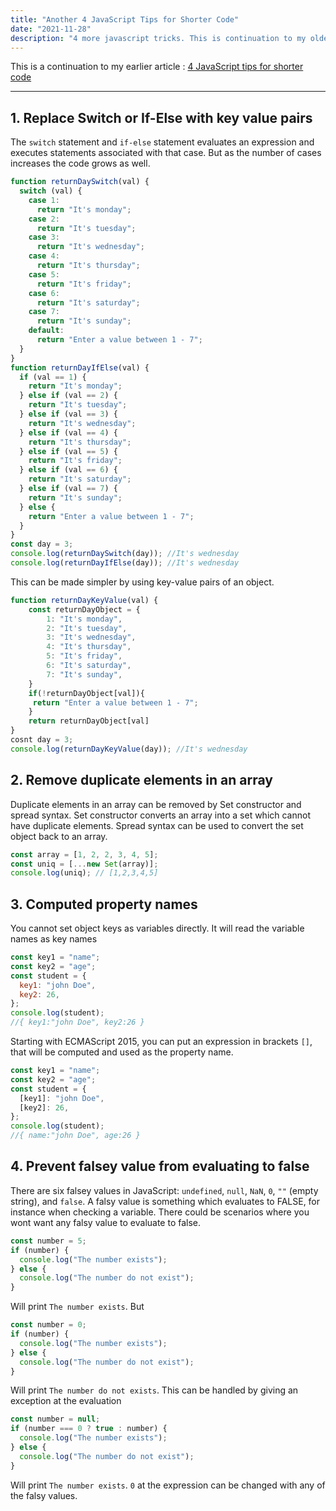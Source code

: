 ```yaml
---
title: "Another 4 JavaScript Tips for Shorter Code"
date: "2021-11-28"
description: "4 more javascript tricks. This is continuation to my older acrticle on javascript"
---
```


This is a continuation to my earlier article : [4 JavaScript tips for shorter code](https://abhinavvp.com/posts/4-javascript-tips-for-shorter-code/)

---

## 1. Replace Switch or If-Else with key value pairs

The `switch` statement and `if-else` statement evaluates an expression and executes statements associated with that case. But as the number of cases increases the code grows as well.

```js
function returnDaySwitch(val) {
  switch (val) {
    case 1:
      return "It's monday";
    case 2:
      return "It's tuesday";
    case 3:
      return "It's wednesday";
    case 4:
      return "It's thursday";
    case 5:
      return "It's friday";
    case 6:
      return "It's saturday";
    case 7:
      return "It's sunday";
    default:
      return "Enter a value between 1 - 7";
  }
}
function returnDayIfElse(val) {
  if (val == 1) {
    return "It's monday";
  } else if (val == 2) {
    return "It's tuesday";
  } else if (val == 3) {
    return "It's wednesday";
  } else if (val == 4) {
    return "It's thursday";
  } else if (val == 5) {
    return "It's friday";
  } else if (val == 6) {
    return "It's saturday";
  } else if (val == 7) {
    return "It's sunday";
  } else {
    return "Enter a value between 1 - 7";
  }
}
const day = 3;
console.log(returnDaySwitch(day)); //It's wednesday
console.log(returnDayIfElse(day)); //It's wednesday
```

This can be made simpler by using key-value pairs of an object.

```js
function returnDayKeyValue(val) {
    const returnDayObject = {
        1: "It's monday",
        2: "It's tuesday",
        3: "It's wednesday",
        4: "It's thursday",
        5: "It's friday",
        6: "It's saturday",
        7: "It's sunday",
    }
    if(!returnDayObject[val]){
     return "Enter a value between 1 - 7";
    }
    return returnDayObject[val]
}
cosnt day = 3;
console.log(returnDayKeyValue(day)); //It's wednesday
```

## 2. Remove duplicate elements in an array

Duplicate elements in an array can be removed by Set constructor and spread syntax. Set constructor converts an array into a set which cannot have duplicate elements. Spread syntax can be used to convert the set object back to an array.

```js
const array = [1, 2, 2, 3, 4, 5];
const uniq = [...new Set(array)];
console.log(uniq); // [1,2,3,4,5]
```

## 3. Computed property names

You cannot set object keys as variables directly. It will read the variable names as key names

```js
const key1 = "name";
const key2 = "age";
const student = {
  key1: "john Doe",
  key2: 26,
};
console.log(student);
//{ key1:"john Doe", key2:26 }
```

Starting with ECMAScript 2015, you can put an expression in brackets `[]`, that will be computed and used as the property name.

```js
const key1 = "name";
const key2 = "age";
const student = {
  [key1]: "john Doe",
  [key2]: 26,
};
console.log(student);
//{ name:"john Doe", age:26 }
```

## 4. Prevent falsey value from evaluating to false

There are six falsey values in JavaScript: `undefined`, `null`, `NaN`, `0`, `""` (empty string), and `false`. A falsy value is something which evaluates to FALSE, for instance when checking a variable. There could be scenarios where you wont want any falsy value to evaluate to false.

```js
const number = 5;
if (number) {
  console.log("The number exists");
} else {
  console.log("The number do not exist");
}
```

Will print `The number exists`. But

```js
const number = 0;
if (number) {
  console.log("The number exists");
} else {
  console.log("The number do not exist");
}
```

Will print `The number do not exists`. This can be handled by giving an exception at the evaluation

```js
const number = null;
if (number === 0 ? true : number) {
  console.log("The number exists");
} else {
  console.log("The number do not exist");
}
```

Will print `The number exists`. `0` at the expression can be changed with any of the falsy values.
